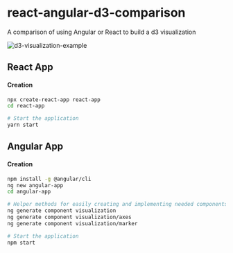 # react-angular-d3-comparison
A comparison of using Angular or React to build a d3 visualization

![d3-visualization-example](https://user-images.githubusercontent.com/1707103/71593500-5e491c00-2b02-11ea-8a96-1dfb56488615.gif)

## React App

#### Creation

```bash
npx create-react-app react-app
cd react-app

# Start the application
yarn start
```

## Angular App

#### Creation

```bash
npm install -g @angular/cli
ng new angular-app
cd angular-app

# Helper methods for easily creating and implementing needed components
ng generate component visualization
ng generate component visualization/axes
ng generate component visualization/marker

# Start the application
npm start
```
